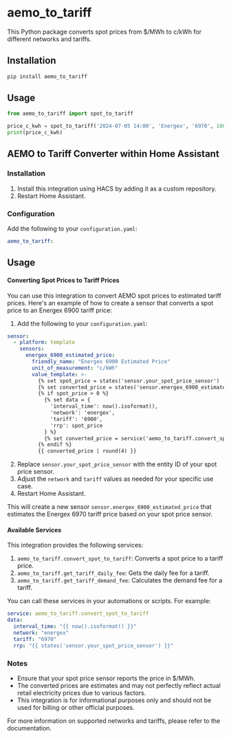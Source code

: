 # aemo_to_tariff

This Python package converts spot prices from $/MWh to c/kWh for different networks and tariffs.

## Installation

```bash
pip install aemo_to_tariff
```

## Usage

```python
from aemo_to_tariff import spot_to_tariff

price_c_kwh = spot_to_tariff('2024-07-05 14:00', 'Energex', '6970', 100)
print(price_c_kwh)
```

## AEMO to Tariff Converter within Home Assistant

### Installation

1. Install this integration using HACS by adding it as a custom repository.
2. Restart Home Assistant.

### Configuration

Add the following to your `configuration.yaml`:

```yaml
aemo_to_tariff:
```

## Usage

#### Converting Spot Prices to Tariff Prices

You can use this integration to convert AEMO spot prices to estimated tariff prices. Here's an example of how to create a sensor that converts a spot price to an Energex 6900 tariff price:

1. Add the following to your `configuration.yaml`:

```yaml
sensor:
  - platform: template
    sensors:
      energex_6900_estimated_price:
        friendly_name: "Energex 6900 Estimated Price"
        unit_of_measurement: "c/kWh"
        value_template: >-
          {% set spot_price = states('sensor.your_spot_price_sensor') | float %}
          {% set converted_price = states('sensor.energex_6900_estimated_price') | float(default=0) %}
          {% if spot_price > 0 %}
            {% set data = {
              'interval_time': now().isoformat(),
              'network': 'energex',
              'tariff': '6900',
              'rrp': spot_price
            } %}
            {% set converted_price = service('aemo_to_tariff.convert_spot_to_tariff', **data) %}
          {% endif %}
          {{ converted_price | round(4) }}
```

2. Replace `sensor.your_spot_price_sensor` with the entity ID of your spot price sensor.
3. Adjust the `network` and `tariff` values as needed for your specific use case.
4. Restart Home Assistant.

This will create a new sensor `sensor.energex_6900_estimated_price` that estimates the Energex 6970 tariff price based on your spot price sensor.

#### Available Services

This integration provides the following services:

1. `aemo_to_tariff.convert_spot_to_tariff`: Converts a spot price to a tariff price.
2. `aemo_to_tariff.get_tariff_daily_fee`: Gets the daily fee for a tariff.
3. `aemo_to_tariff.get_tariff_demand_fee`: Calculates the demand fee for a tariff.

You can call these services in your automations or scripts. For example:

```yaml
service: aemo_to_tariff.convert_spot_to_tariff
data:
  interval_time: "{{ now().isoformat() }}"
  network: "energex"
  tariff: "6970"
  rrp: "{{ states('sensor.your_spot_price_sensor') }}"
```

### Notes

- Ensure that your spot price sensor reports the price in $/MWh.
- The converted prices are estimates and may not perfectly reflect actual retail electricity prices due to various factors.
- This integration is for informational purposes only and should not be used for billing or other official purposes.

For more information on supported networks and tariffs, please refer to the documentation.
